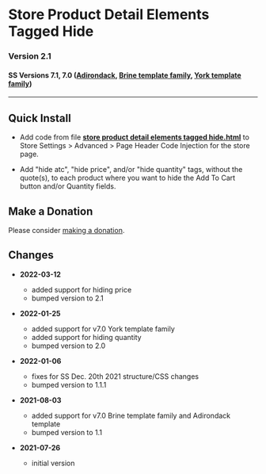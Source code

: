 # Store Product Detail Elements Tagged Hide

### Version 2.1

#### SS Versions 7.1, 7.0 ([Adirondack][2], [Brine template family][1], [York template family][3])

---

## Quick Install

* Add code from file **[store product detail elements tagged hide.html][4]**
  to Store Settings > Advanced > Page Header Code Injection for the store page.
  
* Add "hide atc", "hide price", and/or "hide quantity" tags, without the
  quote(s), to each product where you want to hide the Add To Cart button and/or
  Quantity fields.

## Make a Donation

Please consider
[making a donation](https://github.com/tomsWebConsulting/twcsl#make-a-donation).

## Changes

* **2022-03-12**

  * added support for hiding price
  * bumped version to 2.1
  
* **2022-01-25**

  * added support for v7.0 York template family
  * added support for hiding quantity
  * bumped version to 2.0
  
* **2022-01-06**

  * fixes for SS Dec. 20th 2021 structure/CSS changes
  * bumped version to 1.1.1
  
* **2021-08-03**

  * added support for v7.0 Brine template family and Adirondack template
  * bumped version to 1.1
  
* **2021-07-26**

  * initial version

[1]: https://support.squarespace.com/hc/en-us/articles/212512738-Brine-template-family
[2]: https://support.squarespace.com/hc/en-us/articles/206545397-Adirondack-template
[3]: https://support.squarespace.com/hc/en-us/articles/218211197-York-template-family
[4]: store%20product%20detail%20elements%20tagged%20hide.html#L1